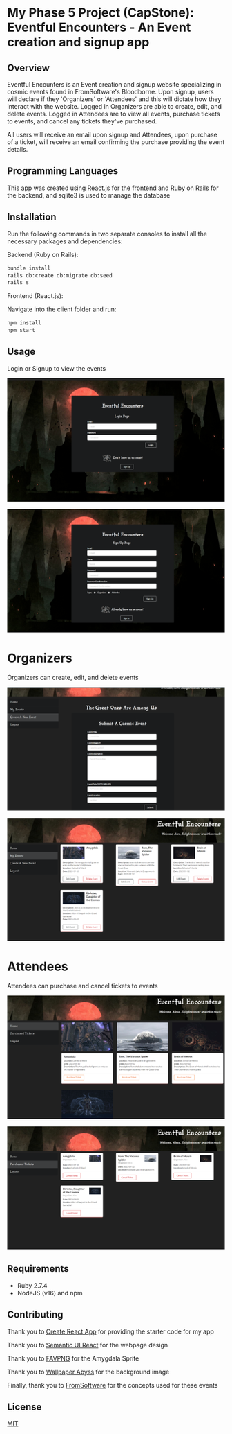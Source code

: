# My Phase 5 Project (CapStone): Eventful Encounters - An Event creation and signup app

## Overview 

Eventful Encounters is an Event creation and signup website specializing in cosmic events found in FromSoftware's Bloodborne. Upon signup, users will declare if they 'Organizers' or 'Attendees' and this will dictate how they interact with the website. Logged in Organizers are able to create, edit, and delete events. Logged in Attendees are to view all events, purchase tickets to events, and cancel any tickets they've purchased.  

All users will receive an email upon signup and Attendees, upon purchase of a ticket, will receive an email confirming the purchase providing the event details. 

## Programming Languages 

This app was created using React.js for the frontend and Ruby on Rails for the backend, and sqlite3 is used to manage the database  

## Installation

Run the following commands in two separate consoles to install all the necessary packages and dependencies: 

Backend (Ruby on Rails):

```bash
bundle install 
rails db:create db:migrate db:seed 
rails s 
```

Frontend (React.js): 

Navigate into the client folder and run:

```bash
npm install 
npm start 
```

## Usage  

Login or Signup to view the events

![Login](/eventful_encounters_login.png)

![Signup](/eventful_encounters_signup.png)

# Organizers

Organizers can create, edit, and delete events 

![AddEvent](/eventful_encounters_create.png)

![EditDeleteEvent](/eventful_encounters_edit_delete.png)

# Attendees 

Attendees can purchase and cancel tickets to events 

![PurchaseTicket](/eventful_encounters_purchase.png)
 
![CancelTicket](/eventful_encounters_cancel.png)

## Requirements 

- Ruby 2.7.4
- NodeJS (v16) and npm

## Contributing
Thank you to [Create React App](https://github.com/facebook/create-react-app) for providing the starter code for my app

Thank you to [Semantic UI React](https://react.semantic-ui.com/) for the webpage design

Thank you to [FAVPNG](https://favpng.com/) for the Amygdala Sprite 

Thank you to [Wallpaper Abyss](https://wall.alphacoders.com/) for the background image

Finally, thank you to [FromSoftware](https://www.fromsoftware.jp/ww/) for the concepts used for these events

## License

[MIT](https://choosealicense.com/licenses/mit/)